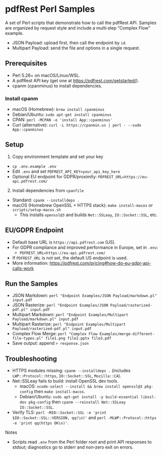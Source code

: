 # pdfRest Perl Samples

A set of Perl scripts that demonstrate how to call the pdfRest API. Samples are organized by request style and include a multi‑step “Complex Flow” example.

- JSON Payload: upload first, then call the endpoint by `id`.
- Multipart Payload: send the file and options in a single request.

## Prerequisites
- Perl 5.26+ on macOS/Linux/WSL.
- A pdfRest API key (get one at https://pdfrest.com/getstarted/).
- cpanm (cpanminus) to install dependencies.

### Install cpanm
- macOS (Homebrew): `brew install cpanminus`
- Debian/Ubuntu: `sudo apt-get install cpanminus`
- CPAN: `perl -MCPAN -e 'install App::cpanminus'`
- Curl (alternative): `curl -L https://cpanmin.us | perl - --sudo App::cpanminus`

## Setup
1) Copy environment template and set your key
- `cp .env.example .env`
- Edit `.env` and set `PDFREST_API_KEY=your_api_key_here`
- Optional EU endpoint for GDPR/proximity: `PDFREST_URL=https://eu-api.pdfrest.com/`

2) Install dependencies from `cpanfile`
- Standard: `cpanm --installdeps .`
- macOS (Homebrew OpenSSL + HTTPS stack): `make install-macos` or `scripts/setup-macos.sh`
  - This installs `openssl@3` and builds `Net::SSLeay`, `IO::Socket::SSL`, etc.

## EU/GDPR Endpoint
- Default base URL is `https://api.pdfrest.com` (US).
- For GDPR compliance and improved performance in Europe, set in `.env`:
  - `PDFREST_URL=https://eu-api.pdfrest.com/`
- If `PDFREST_URL` is not set, the default US endpoint is used.
- More information: https://pdfrest.com/pricing#how-do-eu-gdpr-api-calls-work

## Run the Samples
- JSON Markdown: `perl "Endpoint Examples/JSON Payload/markdown.pl" input.pdf`
- JSON Rasterize: `perl "Endpoint Examples/JSON Payload/rasterized-pdf.pl" input.pdf`
- Multipart Markdown: `perl "Endpoint Examples/Multipart Payload/markdown.pl" input.pdf`
- Multipart Rasterize: `perl "Endpoint Examples/Multipart Payload/rasterized-pdf.pl" input.pdf`
- Complex Flow Merge: `perl "Complex Flow Examples/merge-different-file-types.pl" file1.png file2.pptx file3.pdf`
- Save output: append `> response.json`

## Troubleshooting
- HTTPS modules missing: `cpanm --installdeps .` (includes `LWP::Protocol::https`, `IO::Socket::SSL`, `Mozilla::CA`).
- Net::SSLeay fails to build: install OpenSSL dev tools.
  - macOS: `xcode-select --install && brew install openssl@3 pkg-config` then `make install-macos`.
  - Debian/Ubuntu: `sudo apt-get install -y build-essential libssl-dev pkg-config` then `cpanm --reinstall Net::SSLeay IO::Socket::SSL`.
- Verify TLS: `perl -MIO::Socket::SSL -e 'print $IO::Socket::SSL::VERSION, qq(\n)'` and `perl -MLWP::Protocol::https -e 'print qq(https OK\n)'`.

Notes
- Scripts read `.env` from the Perl folder root and print API responses to stdout; diagnostics go to stderr and non‑zero exit on errors.
